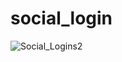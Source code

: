 # social_login

![Social_Logins2](https://github.com/jhj0517/FlutterPractices/assets/97279763/1e7453a6-39cc-4177-8c37-81e6ef2b8087)
